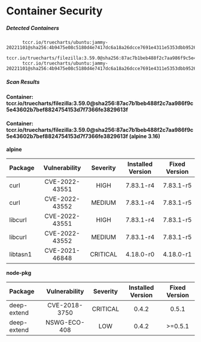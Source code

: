 # Container Security

##### Detected Containers

          tccr.io/truecharts/ubuntu:jammy-20221101@sha256:4b9475e08c5180d4e7417dc6a18a26dcce7691e4311e5353dbb952645c5ff43f
          tccr.io/truecharts/filezilla:3.59.0@sha256:87ac7b1beb488f2c7aa986f9c5e43602b7bef8824754153d7f7366fe3829613f
          tccr.io/truecharts/ubuntu:jammy-20221101@sha256:4b9475e08c5180d4e7417dc6a18a26dcce7691e4311e5353dbb952645c5ff43f

##### Scan Results

**Container: tccr.io/truecharts/filezilla:3.59.0@sha256:87ac7b1beb488f2c7aa986f9c5e43602b7bef8824754153d7f7366fe3829613f**

#### Container: tccr.io/truecharts/filezilla:3.59.0@sha256:87ac7b1beb488f2c7aa986f9c5e43602b7bef8824754153d7f7366fe3829613f (alpine 3.16)
    

**alpine**

      
| Package         |    Vulnerability   |   Severity  |  Installed Version | Fixed Version |
|:----------------|:------------------:|:-----------:|:------------------:|:-------------:|
| curl         |    CVE-2022-43551   |   HIGH  |  7.83.1-r4 | 7.83.1-r5 |
| curl         |    CVE-2022-43552   |   MEDIUM  |  7.83.1-r4 | 7.83.1-r5 |
| libcurl         |    CVE-2022-43551   |   HIGH  |  7.83.1-r4 | 7.83.1-r5 |
| libcurl         |    CVE-2022-43552   |   MEDIUM  |  7.83.1-r4 | 7.83.1-r5 |
| libtasn1         |    CVE-2021-46848   |   CRITICAL  |  4.18.0-r0 | 4.18.0-r1 |

**node-pkg**

      
| Package         |    Vulnerability   |   Severity  |  Installed Version | Fixed Version |
|:----------------|:------------------:|:-----------:|:------------------:|:-------------:|
| deep-extend         |    CVE-2018-3750   |   CRITICAL  |  0.4.2 | 0.5.1 |
| deep-extend         |    NSWG-ECO-408   |   LOW  |  0.4.2 | &gt;=0.5.1 |

